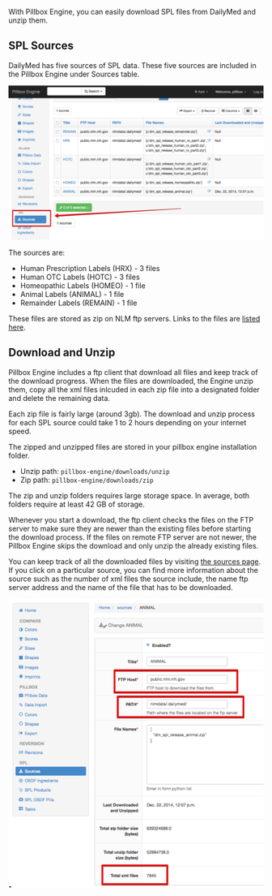 With Pillbox Engine, you can easily download SPL files from DailyMed and unzip them.

## SPL Sources

DailyMed has five sources of SPL data. These five sources are included in the Pillbox Engine under Sources table.

![Sources](img/sources.png)

The sources are:

- Human Prescription Labels (HRX) - 3 files
- Human OTC Labels (HOTC) - 3 files
- Homeopathic Labels (HOMEO) - 1 file
- Animal Labels (ANIMAL) - 1 file
- Remainder Labels (REMAIN) - 1 file

These files are stored as zip on NLM ftp servers. Links to the files are [listed here](http://dailymed.nlm.nih.gov/dailymed/spl-resources-all-drug-labels.cfm).

## Download and Unzip

Pillbox Engine includes a ftp client that download all files and keep track of the download progress. When the files are downloaded, the Engine unzip them, copy all the xml files inlcuded in each zip file into a designated folder and delete the remaining data.

Each zip file is fairly large (around 3gb). The download and unzip process for each SPL source could take 1 to 2 hours depending on your internet speed.

The zipped and unzipped files are stored in your pillbox engine installation folder.

- Unzip path: `pillbox-engine/downloads/unzip`
- Zip path: `pillbox-engine/downloads/zip`

The zip and unzip folders requires large storage space. In average, both folders require at least 42 GB of storage.

Whenever you start a download, the ftp client checks the files on the FTP server to make sure they are newer than the existing files before starting the download process. If the files on remote FTP server are not newer, the Pillbox Engine skips the download and only unzip the already existing files.

You can keep track of all the downloaded files by visiting [the sources page](http://localhost:5000/spl/source/). If you click on a particular source, you can find more information about the source such as the number of xml files the source include, the name ftp server address and the name of the file that has to be downloaded.

![Animal Source](img/animal_source.png)
